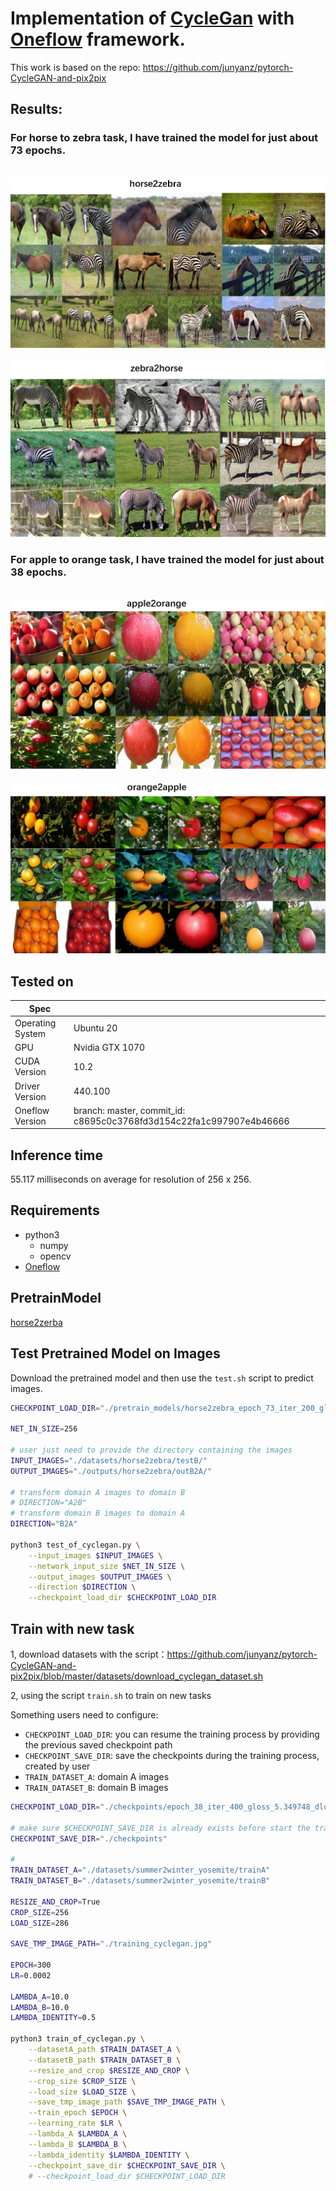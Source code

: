 # Implementation of [CycleGan](https://junyanz.github.io/CycleGAN/) with [Oneflow](https://github.com/Oneflow-inc/oneflow) framework.

This work is based on the repo: https://github.com/junyanz/pytorch-CycleGAN-and-pix2pix

## Results:


### For horse to zebra task, I have trained the model for just about 73 epochs.

<div align='center'>
  <img src='results/horse2zebra.png'>
</div>

<div align='center'>
  <img src='results/zebra2horse.png'>
</div>

### For apple to orange task, I have trained the model for just about 38 epochs.

<div align='center'>
  <img src='results/apple2orange.png'>
</div>

<div align='center'>
  <img src='results/orange2apple.png'>
</div>



## Tested on
| Spec                        |                                                             |
|-----------------------------|-------------------------------------------------------------|
| Operating System            | Ubuntu 20                                             |
| GPU                         | Nvidia GTX 1070                                          |
| CUDA Version                | 10.2                                                        |
| Driver Version              | 440.100                                                      |
| Oneflow Version             | branch: master, commit_id: c8695c0c3768fd3d154c22fa1c997907e4b46666 |

## Inference time

55.117 milliseconds on average for resolution of 256 x 256.

## Requirements
* python3
    - numpy
    - opencv
* [Oneflow](https://github.com/Oneflow-inc/oneflow)


## PretrainModel

[horse2zerba](https://oneflow-public.oss-cn-beijing.aliyuncs.com/model_zoo/cv/gan/CycleGAN_horse2zebra.zip)


## Test Pretrained Model on Images

Download the pretrained model and then use the `test.sh` script to predict images.

```bash
CHECKPOINT_LOAD_DIR="./pretrain_models/horse2zebra_epoch_73_iter_200_gloss_3.497316_dloss_0.253239/"

NET_IN_SIZE=256

# user just need to provide the directory containing the images
INPUT_IMAGES="./datasets/horse2zebra/testB/"
OUTPUT_IMAGES="./outputs/horse2zebra/outB2A/"

# transform domain A images to domain B
# DIRECTION="A2B"
# transform domain B images to domain A
DIRECTION="B2A"

python3 test_of_cyclegan.py \
    --input_images $INPUT_IMAGES \
    --network_input_size $NET_IN_SIZE \
    --output_images $OUTPUT_IMAGES \
    --direction $DIRECTION \
    --checkpoint_load_dir $CHECKPOINT_LOAD_DIR
```


## Train with new task

1, download datasets with the script：https://github.com/junyanz/pytorch-CycleGAN-and-pix2pix/blob/master/datasets/download_cyclegan_dataset.sh

2, using the script `train.sh` to train on new tasks

Something users need to configure:

- `CHECKPOINT_LOAD_DIR`: you can resume the training process by providing the previous saved checkpoint path
- `CHECKPOINT_SAVE_DIR`: save the checkpoints during the training process, created by user
- `TRAIN_DATASET_A`: domain A images
- `TRAIN_DATASET_B`: domain B images

```bash
CHECKPOINT_LOAD_DIR="./checkpoints/epoch_38_iter_400_gloss_5.349748_dloss_0.334908"

# make sure $CHECKPOINT_SAVE_DIR is already exists before start the training process.
CHECKPOINT_SAVE_DIR="./checkpoints"

#
TRAIN_DATASET_A="./datasets/summer2winter_yosemite/trainA"
TRAIN_DATASET_B="./datasets/summer2winter_yosemite/trainB"

RESIZE_AND_CROP=True
CROP_SIZE=256
LOAD_SIZE=286

SAVE_TMP_IMAGE_PATH="./training_cyclegan.jpg"

EPOCH=300
LR=0.0002

LAMBDA_A=10.0 
LAMBDA_B=10.0
LAMBDA_IDENTITY=0.5

python3 train_of_cyclegan.py \
    --datasetA_path $TRAIN_DATASET_A \
    --datasetB_path $TRAIN_DATASET_B \
    --resize_and_crop $RESIZE_AND_CROP \
    --crop_size $CROP_SIZE \
    --load_size $LOAD_SIZE \
    --save_tmp_image_path $SAVE_TMP_IMAGE_PATH \
    --train_epoch $EPOCH \
    --learning_rate $LR \
    --lambda_A $LAMBDA_A \
    --lambda_B $LAMBDA_B \
    --lambda_identity $LAMBDA_IDENTITY \
    --checkpoint_save_dir $CHECKPOINT_SAVE_DIR \
    # --checkpoint_load_dir $CHECKPOINT_LOAD_DIR
```
